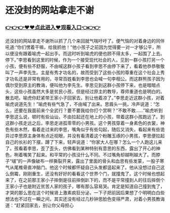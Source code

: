 # 还没封的网站拿走不谢

### <a href="https://github.com/hytripu/bgfr">👉👉👉♥♥点此进入♥观看入口👈👉👉</a>

还没封的网站拿走不谢所以抓了几个来回就气喘吁吁了。便气恼的对着身边的同伴吼道:“你们愣着干嘛，给我抓他！”他小孩子之前因为觉得要一对一才够公平，所以便没有跟着喻虎一起出手。而这时听到喻虎的便也顾不得太多，一起围了上去。停下。”李思看到这里的时候，作为一个接受现代社会的人，见到一群小孩打另一个小孩，便有些不舒服，不由喊这群小孩子看到李思不由停下来了，看着他恭恭敬敬叫了一声李先生。主是有秀才功名的，故而受到了这些小孩的尊重在这个社会上秀才功名还是非常有用的，寻常百姓看到李思也会喊一句李相公。而这群熊孩子因为偶尔受到原主的教诲，便叫他为李先生。李思见到这群小孩停下来，也是暗暗点头，这些小孩虽然大多是贫民小孩，但是经过原主的教导，尊师重道也是明白的。散去吧，喻虎你赶紧带王家小子回家去，别让他着凉了。”李思走近这群小孩，对着喻虎说道先生！”喻虎有些气急了，不由喊了出来。思眉头一挑，冷声说道：“怎么，还要在我面前来个全武行？要不要我给你打个赏啊？”不敢不敢……”喻虎听到李思这么说，顿时有些讪讪，不由拉起还在地上的小孩，带着这群小孩跑远了。到这群小孩走远之后，李思走进孤零零的小男孩。这个男孩穿着一身素色的衣裳，神色有些木然，看着走过来的李思，嘴角似乎有些勾起，随后又消失，看起来有些诡异过李思原主身体有点近视眼，并没有看清着这个粉雕玉琢的小男孩，李思便拉起自己的长衫的下摆，蹲了下来，轻声说道：“你家大人在哪？怎么一个人跑这儿来了。孩看着李思，歪了歪头，仿佛看到某种特别有意思的东西，露出了开心的神色，咧着嘴笑了起来。和平常的小孩没什么不同。不过嘴角却越咧越大了。而脖子“啵”的一声像破布一样撕裂开来，露出了里面的骨头和血思有些发蒙，一股子寒气从尾椎骨直冲脑门。他这个时候都怀疑自己头发都竖起来了。他从没想过自己这么倒霉，刚刚重生，还没有好好的看看这个世界个门，就撞鬼了。这个时候也想起来了，在之前那王家小子摔倒是往前摔倒趴下的，而不是平常撞到人的往后摔倒个王家小子也是附近贫苦人家的孩子，哪有那么容易哭。肯定是知道自己撞到鬼了，才哭的那么思在这个时候肾上激素疯狂分泌，一下子把前因后果想了个明明白白些想法也不过在一瞬之间，其实还没有经过几秒钟思脸色变得严肃，对着小男孩教诲道：“赶紧回家去，别让你父母担心
